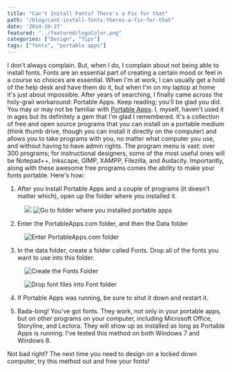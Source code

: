```yaml
---
title: "Can't Install Fonts? There's a Fix for that"
path: "/blog/cant-install-fonts-theres-a-fix-for-that"
date: '2014-10-27'
featured: "../featured/logoColor.png"
categories: ["Design", "Tips"]
tags: ["fonts", "portable apps"]
---
```


I don't always complain. But, when I do, I complain about not being able to install fonts. Fonts are an essential part of creating a certain mood or feel in a course so choices are essential. When I'm at work, I can usually get a hold of the help desk and have them do it, but when I'm on my laptop at home it's just about impossible. After years of searching, I finally came across the holy-grail workaround: Portable Apps. Keep reading; you'll be glad you did. You may or may not be familiar with [Portable Apps](http://portableapps.com/platform/features "Portable Apps Features"). I, myself, haven't used it in ages but its definitely a gem that I'm glad I remembered. It's a collection of free and open source programs that you can install on a portable medium (think thumb drive, though you can install it directly on the computer) and allows you to take programs with you, no matter what computer you use, and without having to have admin rights. The program menu is vast: over 300 programs; for instructional designers, some of the most useful ones will be Notepad++, Inkscape, GIMP, XAMPP, Filezilla, and Audacity. Importantly, along with these awesome free programs comes the ability to make your fonts portable. Here's how:

1.  After you install Portable Apps and a couple of programs (it doesn't matter which), open up the folder where you installed it.

<figure>
  <img src="../featured/portableapps1.png"  />
  <img
    sizes="(max-width: 810px) 100vw, 810px"
    srcset="http://res.cloudinary.com/dhdaswa6t/image/upload/f_auto,q_60,w_203/v1530396697/blog/portableapps1.png 203w,
            http://res.cloudinary.com/dhdaswa6t/image/upload/f_auto,q_60,w_405/v1530396697/blog/portableapps1.png 405w,
            http://res.cloudinary.com/dhdaswa6t/image/upload/f_auto,q_60,w_810/v1530396697/blog/portableapps1.png 810w,
            http://res.cloudinary.com/dhdaswa6t/image/upload/f_auto,q_60,w_1215/v1530396697/blog/portableapps1.png 1215w"
    src="http://res.cloudinary.com/dhdaswa6t/image/upload/f_auto,q_60,w_810/v1530396697/blog/portableapps1.png"
    alt="Go to folder where you installed portable apps" />
</figure>

2.  Enter the PortableApps.com folder, and then the Data folder

<figure>
  <img
    sizes="(max-width: 810px) 100vw, 810px"
    srcset="http://res.cloudinary.com/dhdaswa6t/image/upload/f_auto,q_60,w_203/v1530396697/blog/portableapps2.png 203w,
            http://res.cloudinary.com/dhdaswa6t/image/upload/f_auto,q_60,w_405/v1530396697/blog/portableapps2.png 405w,
            http://res.cloudinary.com/dhdaswa6t/image/upload/f_auto,q_60,w_810/v1530396697/blog/portableapps2.png 810w,
            http://res.cloudinary.com/dhdaswa6t/image/upload/f_auto,q_60,w_1215/v1530396697/blog/portableapps2.png 1215w"
    src="http://res.cloudinary.com/dhdaswa6t/image/upload/f_auto,q_60,w_810/v1530396697/blog/portableapps2.png"
    alt="Enter PortableApps.com folder" />
</figure>

3.  In the data folder, create a folder called Fonts. Drop all of the fonts you want to use into this folder.

<figure>
  <img
    sizes="(max-width: 810px) 100vw, 810px"
    srcset="http://res.cloudinary.com/dhdaswa6t/image/upload/f_auto,q_60,w_203/v1530396697/blog/portableapps3.png 203w,
            http://res.cloudinary.com/dhdaswa6t/image/upload/f_auto,q_60,w_405/v1530396697/blog/portableapps3.png 405w,
            http://res.cloudinary.com/dhdaswa6t/image/upload/f_auto,q_60,w_810/v1530396697/blog/portableapps3.png 810w,
            http://res.cloudinary.com/dhdaswa6t/image/upload/f_auto,q_60,w_1215/v1530396697/blog/portableapps3.png 1215w"
    src="http://res.cloudinary.com/dhdaswa6t/image/upload/f_auto,q_60,w_810/v1530396697/blog/portableapps3.png"
    alt="Create the Fonts Folder"/>
</figure>

<figure>
  <img
    sizes="(max-width: 810px) 100vw, 810px"
    srcset="http://res.cloudinary.com/dhdaswa6t/image/upload/f_auto,q_60,w_203/v1530396697/blog/portableapps4.png 203w,
            http://res.cloudinary.com/dhdaswa6t/image/upload/f_auto,q_60,w_405/v1530396697/blog/portableapps4.png 405w,
            http://res.cloudinary.com/dhdaswa6t/image/upload/f_auto,q_60,w_810/v1530396697/blog/portableapps4.png 810w,
            http://res.cloudinary.com/dhdaswa6t/image/upload/f_auto,q_60,w_1215/v1530396697/blog/portableapps4.png 1215w"
    src="http://res.cloudinary.com/dhdaswa6t/image/upload/f_auto,q_60,w_810/v1530396697/blog/portableapps4.png"
    alt="Drop font files into Font folder" />
</figure>

4.  If Portable Apps was running, be sure to shut it down and restart it.

5.  Bada-bing! You've got fonts. They work, not only in your portable apps, but on other programs on your computer, including Microsoft Office, Storyline, and Lectora. They will show up as installed as long as Portable Apps is running. I've tested this method on both Windows 7 and Windows 8.

Not bad right? The next time you need to design on a locked down computer, try this method out and free your fonts!
